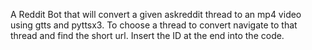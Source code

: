 A Reddit Bot that will convert a given askreddit thread to an mp4 video using gtts and pyttsx3. To choose a thread to convert navigate to that thread and find the short url. Insert the ID at the end into the code.
